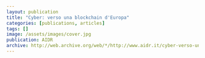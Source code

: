 ```yaml
---
layout: publication
title: "Cyber: verso una blockchain d'Europa"
categories: [publications, articles]
tags: []
image: /assets/images/cover.jpg
publication: AIDR
archive: http://web.archive.org/web/*/http://www.aidr.it/cyber-verso-una-blockchain-deuropa/
---
```

